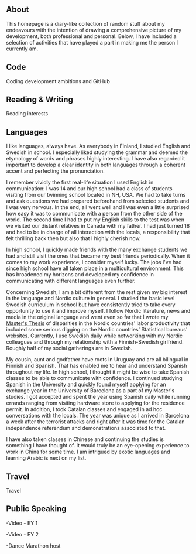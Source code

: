 ## About

This homepage is a diary-like collection of random stuff about my endeavours with the intention of drawing a comprehensive picture of my development, both professional and personal. Below, I have included a selection of activities that have played a part in making me the person I currently am. 

## Code

Coding development ambitions and GitHub

## Reading & Writing

Reading interests

## Languages

I like languages, always have. As everybody in Finland, I studied English and Swedish in school. I especially liked studying the grammar and deemed the etymology of words and phrases highly interesting. I have also regarded it important to develop a clear identity in both languages through a coherent accent and perfecting the pronunciation.

I remember vividly the first real-life situation I used English in communication: I was 14 and our high school had a class of students visiting from our twinning school located in NH, USA. We had to take turns and ask questions we had prepared beforehand from selected students and I was very nervous. In the end, all went well and I was even a little surprised how easy it was to communicate with a person from the other side of the world. The second time I had to put my English skills to the test was when we visited our distant relatives in Canada with my father. I had just turned 18 and had to be in charge of all interaction with the locals, a responsibility that felt thrilling back then but also that I highly cherish now. 

In high school, I quickly made friends with the many exchange students we had and still visit the ones that became my best friends periodically. When it comes to my work experience, I consider myself lucky. The jobs I've had since high school have all taken place in a multicultural environment. This has broadened my horizons and developed my confidence in communicating with different languages even further.

Concerning Swedish, I am a bit different from the rest given my big interest in the language and Nordic culture in general. I studied the basic level Swedish curriculum in school but have consistently tried to take every opportunity to use it and improve myself. I follow Nordic literature, news and media in the original language and went even so far that I wrote my [Master's Thesis](https://jarvijaakko.github.io/#reading--writing) of disparities in the Nordic countries' labor productivity that included some serious digging on the Nordic countries' Statistical bureaus' websites. Currently, I use Swedish daily while networking with my Nordic colleagues and through my relationship with a Finnish-Swedish girlfriend. Roughly half of my social gatherings are in Swedish.

My cousin, aunt and godfather have roots in Uruguay and are all bilingual in Finnish and Spanish. That has enabled me to hear and understand Spanish throughout my life. In high school, I thought it might be wise to take Spanish classes to be able to communicate with confidence. I continued studying Spanish in the University and quickly found myself applying for an exchange year in the University of Barcelona as a part of my Master's studies. I got accepted and spent the year using Spanish daily while running errands ranging from visiting hardware store to applying for the residence permit. In addition, I took Catalan classes and engaged in ad hoc conversations with the locals. The year was unique as I arrived in Barcelona a week after the terrorist attacks and right after it was time for the Catalan independence referendum and demonstrations associated to that.

I have also taken classes in Chinese and continuing the studies is something I have thought of. It would truly be an eye-opening experience to work in China for some time. I am intrigued by exotic languages and learning Arabic is next on my list.

## Travel

Travel

## Public Speaking

-Video - EY 1

-Video - EY 2

-Dance Marathon host

